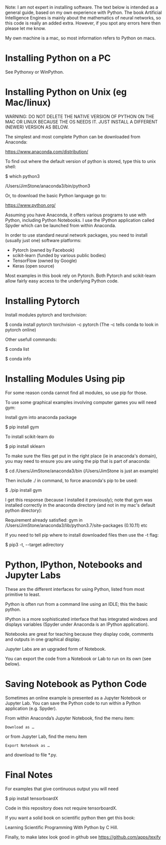 
Note: I am not expert in installing software. The text below is intended as a general guide, based on my own experience with Python. The book Artificial Intelligence Engines is mainly about the mathematics of neural networks, so this code is really an added extra. However, if you spot any errors here then please let me know. 

My own machine is a mac, so most information refers to Python on macs.

Installing Python on a PC
=================

See Pythonxy or WinPython.

Installing Python on Unix (eg Mac/linux)
=================

WARNING: DO NOT DELETE THE NATIVE VERSION OF PYTHON ON THE MAC OR LINUX BECAUSE THE OS NEEDS IT. JUST INSTALL A DIFFERENT (NEWER) VERSION AS BELOW.

The simplest and most complete Python can be downloaded from Anaconda:

https://www.anaconda.com/distribution/

To find out where the default version of python is stored, type this to unix shell:

\$ which python3

/Users/JimStone/anaconda3/bin/python3

Or, to download the basic Python language go to:

https://www.python.org/

Assuming you have Anaconda, it offers various programs to use with Python, including Python Notebooks.
I use the IPython application called Spyder which can be launched from within Anaconda.

In order to use standard neural network packages, you need to install (usually just one) software platforms:

* Pytorch (owned by Facebook)
* scikit-learn (funded by various public bodies)
* TensorFlow (owned by Google)
* Keras (open source)

Most examples in this book rely on Pytorch.
Both Pytorch and scikit-learn allow fairly easy access to the underlying Python code.

Installing Pytorch
=================

Install modules pytorch and torchvision:

\$ conda install pytorch torchvision -c pytorch
(The -c tells conda to look in pytorch online)

Other usefull commands:

\$ conda list

\$ conda info

Installing Modules Using pip
=======================

For some reason conda cannot find all modules, so use pip for those. 

To use some graphical examples involving computer games you will need gym:

Install gym into anaconda package

\$ pip install gym

To install scikit-learn do

\$ pip install sklearn

To make sure the files get put in the right place (ie in anaconda's domain), 
you may need to ensure you are using the pip that is part of anaconda:

\$ cd /Users/JimStone/anaconda3/bin (/Users/JimStone is just an example)

Then include ./ in command, to force anaconda's pip to be used:

\$ ./pip install gym

I get this response (because I installed it previously); note that gym was installed correctly in the anaconda directory (and not in my mac's default python directory):

Requirement already satisfied: gym in /Users/JimStone/anaconda3/lib/python3.7/site-packages (0.10.11)
etc

If you need to tell pip where to install downloaded files then use the -t flag:

\$ pip3 -t, --target adirectory

Python, IPython, Notebooks and Jupyter Labs
=================

These are the different interfaces for using Python, listed from most primitive to least.

Python is often run from a command line using an IDLE; this the basic python.

IPython is a more sophisticated interface that has integrated windows and displays variables (Spyder under Anaconda is an IPython application).

Notebooks are great for teaching because they display code, comments and outputs in one graphical display.

Jupyter Labs are an upgraded form of Notebook.

You can export the code from a Notebook or Lab to run on its own (see below).
 
Saving Notebook as Python Code
===========================

Sometimes an online example is presented as a Jupyter Notebook or Jupyter Lab.
You can save the Python code to run within a Python application (e.g. Spyder).

From within Anaconda’s Jupyter Notebook, find the menu item:

	Download as …

or from Jupyter Lab, find the menu item

	Export Notebook as …

and download to file *.py.

Final Notes
================

For examples that give continuous output you will need

$ pip install tensorboardX

Code in this repository does not require tensorboardX.

If you want a solid book on scientific python then get this book: 

Learning Scientific Programming With Python by C Hill.

Finally, to make latex look good in github see https://github.com/apps/texify
